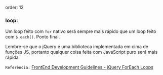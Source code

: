 order: 12

### loop:

Um loop feito com `for` nativo será sempre mais rápido que um loop feito com `$.each()`. Ponto final.

Lembre-se que o jQuery é uma biblioteca implementada em cima de funções JS, portanto qualquer coisa feita com JavaScript puro será mais rápida.

`Referência:` [FrontEnd Development Guidelines - jQuery ForEach Loops](http://taitems.github.com/Front-End-Development-Guidelines/#jqueryForEachLoops)